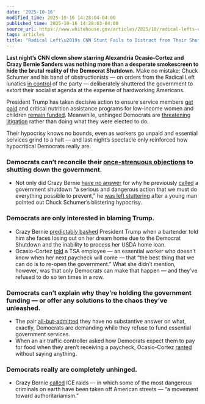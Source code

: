```yaml
---
date: '2025-10-16'
modified_time: 2025-10-16 14:28:04-04:00
published_time: 2025-10-16 14:28:03-04:00
source_url: https://www.whitehouse.gov/articles/2025/10/radical-lefts-cnn-stunt-fails-to-distract-from-their-shutdown-stranglehold/
tags: articles
title: "Radical Left\u2019s CNN Stunt Fails to Distract from Their Shutdown Stranglehold"
---
```

 
**Last night’s CNN clown show starring Alexandria Ocasio-Cortez and
Crazy Bernie Sanders was nothing more than a desperate smokescreen to
hide the brutal reality of the Democrat Shutdown.** Make no mistake:
Chuck Schumer and his band of obstructionists — on orders from the
Radical Left lunatics [in
control](https://www.whitehouse.gov/articles/2025/09/poll-most-americans-say-no-as-radical-left-drives-democrat-shutdown/)
of the party — deliberately shuttered the government to extort their
socialist agenda at the expense of hardworking Americans.

President Trump has taken decisive action to ensure service members [get
paid](https://www.reuters.com/world/us/trump-signs-order-pay-troops-during-us-government-shutdown-2025-10-15/)
and critical nutrition assistance programs for low-income women and
children [remain
funded](https://www.axios.com/2025/10/07/white-house-wic-funding-tarriffs-fix-shutdown).
Meanwhile, unhinged Democrats are [threatening
litigation](https://www.axios.com/2025/10/15/trump-wic-soldier-troop-pay-democrats-illegal#:~:text=What%20they%27re%20saying,Himes%20(D%2DConn.).)
rather than doing what they were elected to do.

Their hypocrisy knows no bounds, even as workers go unpaid and essential
services grind to a halt — and last night’s spectacle only reinforced
how hypocritical Democrats really are.

### **Democrats can’t reconcile their** [**once-strenuous objections**](https://www.whitehouse.gov/articles/2025/09/democrats-threaten-a-shutdown-over-radical-left-insanity/#:~:text=It%E2%80%99s%20particularly%20ironic%20considering%20these%20same%20Democrats%20once%20decried%20the%20stakes%20of%20a%20shutdown%20%E2%80%94%20which%20they%E2%80%99re%20doing%20right%20now%3A) **to shutting down the government.**

-   Not only did Crazy Bernie [have no
    answer](https://x.com/RapidResponse47/status/1978631136931656039)
    for why he previously
    [called](https://x.com/RapidResponse47/status/1972604951621935535) a
    government shutdown “a serious and dangerous action that we must do
    everything possible to prevent,” he [was left
    stuttering](https://x.com/RapidResponse47/status/1978641695760662647)
    after a young man pointed out Chuck Schumer’s blistering hypocrisy.

### **Democrats are only interested in blaming Trump.**

-   Crazy Bernie [predictably
    bashed](https://x.com/RapidResponse47/status/1978642717035958781)
    President Trump when a bartender told him she faces losing out on
    her dream home due to the Democrat Shutdown and the inability to
    process her USDA home loan.
-   Ocasio-Cortez
    [told](https://x.com/RapidResponse47/status/1978630535778836575) a
    TSA employee — an essential worker who doesn’t know when her next
    paycheck will come — that “the best thing that we can do is to
    re-open the government.” What she didn’t mention, however, was that
    only Democrats can make that happen — and they’ve refused to do so
    ten times in a row.

### **Democrats can’t explain why they’re holding the government funding — or offer any solutions to the chaos they’ve unleashed.**

-   The pair
    [all-but-admitted](https://x.com/RapidResponse47/status/1978633289742045298)
    they have no substantive answer on what, exactly, Democrats are
    demanding while they refuse to fund essential government services.
-   When an air traffic controller asked how Democrats expect them to
    pay for food when they aren’t receiving a paycheck, Ocasio-Cortez
    [ranted](https://x.com/RapidResponse47/status/1978853342886375780)
    without saying anything.

### **Democrats really are completely unhinged.**

-   Crazy Bernie
    [called](https://x.com/RapidResponse47/status/1978640477168578733)
    ICE raids — in which some of the most dangerous criminals on earth
    have been taken off American streets — “a movement toward
    authoritarianism.”
